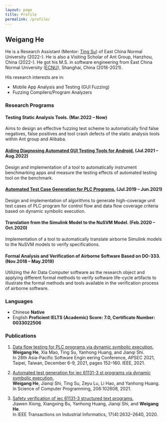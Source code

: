 ```yaml
---
layout: page
title: Profile
permalink: /profile/
---
```

## Weigang He
He is a Research Assistant (Mentor: [Ting Su](https://tingsu.github.io/)) of East China Normal University (2022-). He is also a Visiting Scholar of Ant Group, Hanzhou, China (2022-). He got his M.S. in software engineering from East China Normal University ([ECNU](https://english.ecnu.edu.cn/)), Shanghai, China (2018-2021).

His research interests are in: 
- Mobile App Analysis and Testing (GUI Fuzzing) 
- Fuzzing Compilers/Program Analyzers

### Research Programs
#### Testing Static Analysis Tools. (Mar.2022 – Now)
Aims to design an effective fuzzing test scheme to automatically find false negatives, false positives and tool crash defects of the static analysis tools within Ant group and Alibaba.
#### [Aiding Diagnosing Automated GUI Testing Tools for Android.](https://github.com/the-themis-benchmarks/home/tree/industrial_tools_evaluation) (Jul.2021 – Aug.2022)
Design and implementation of a tool to automatically instrument benchmarking apps and measure the
testing effects of automated testing tool on the benchmark.

#### [Automated Test Case Generation for PLC Programs.](https://github.com/Geoffrey1014/ST_DSE) (Jul.2019 – Jun.2021)
Design and implementation of algorithms to generate high-coverage unit test cases of PLC program for control flow and data flow coverage criteria based on dynamic symbolic execution.

#### Translation from the Simulink Model to the NuSVM Model. (Feb.2020 – Oct.2020)
Implementation of a tool to automatically translate airborne Simulink models to the NuSVM models to verify specifications.

#### Formal Analysis and Verification of Airborne Software Based on DO-333. (Nov.2018 – May.2019)
Utilizing the Air Data Computer software as the research object and applying different formal methods to verify software life-cycle artifacts to illustrate the formal methods and tools available in the verification process of airborne software.

### Languages
- Chinese <strong>Native</strong>
- English <strong>Proficient IELTS (Academic) Score: 7.0, Certificate Number: 0033022506</strong>

### Publications
1. [Data flow testing for PLC programs via dynamic symbolic execution.](https://ieeexplore.ieee.org/document/9712019)  <br>
**Weigang He**, Xia Mao, Ting Su, Yanhong Huang, and Jianqi Shi. <br>
In 28th Asia-Pacific Software Engin eering Conference, APSEC 2021, Taipei, Taiwan, December 6-9, 2021, pages 152–160. IEEE, 2021.

2. [Automated test generation for iec 61131-3 st programs via dynamic symbolic execution.](https://www.sciencedirect.com/science/article/pii/S0167642321000010)<br>
   **Weigang He**, Jianqi Shi, Ting Su, Zeyu Lu, Li Hao, and Yanhong Huang. <br>
   In Science of Computer Programming, 206:102608, 2021.

3. [Safety verification of iec 61131-3 structured text programs.](https://ieeexplore.ieee.org/document/9107345) <br>
   Jiawen Xiong, Xiangxing Bu, Yanhong Huang, Jianqi Shi, and **Weigang He**. <br>
   In IEEE Transactions on Industrial Informatics, 17(4):2632–2640, 2020.
